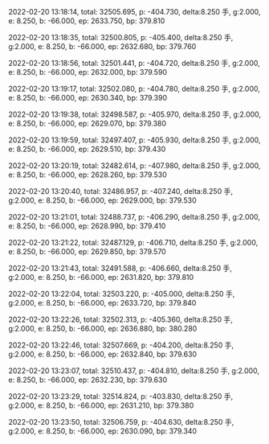 2022-02-20 13:18:14, total: 32505.695, p: -404.730, delta:8.250 手, g:2.000, e: 8.250, b: -66.000, ep: 2633.750, bp: 379.810

2022-02-20 13:18:35, total: 32500.805, p: -405.400, delta:8.250 手, g:2.000, e: 8.250, b: -66.000, ep: 2632.680, bp: 379.760

2022-02-20 13:18:56, total: 32501.441, p: -404.720, delta:8.250 手, g:2.000, e: 8.250, b: -66.000, ep: 2632.000, bp: 379.590

2022-02-20 13:19:17, total: 32502.080, p: -404.780, delta:8.250 手, g:2.000, e: 8.250, b: -66.000, ep: 2630.340, bp: 379.390

2022-02-20 13:19:38, total: 32498.587, p: -405.970, delta:8.250 手, g:2.000, e: 8.250, b: -66.000, ep: 2629.070, bp: 379.380

2022-02-20 13:19:59, total: 32497.407, p: -405.930, delta:8.250 手, g:2.000, e: 8.250, b: -66.000, ep: 2629.510, bp: 379.430

2022-02-20 13:20:19, total: 32482.614, p: -407.980, delta:8.250 手, g:2.000, e: 8.250, b: -66.000, ep: 2628.260, bp: 379.530

2022-02-20 13:20:40, total: 32486.957, p: -407.240, delta:8.250 手, g:2.000, e: 8.250, b: -66.000, ep: 2629.000, bp: 379.530

2022-02-20 13:21:01, total: 32488.737, p: -406.290, delta:8.250 手, g:2.000, e: 8.250, b: -66.000, ep: 2628.990, bp: 379.410

2022-02-20 13:21:22, total: 32487.129, p: -406.710, delta:8.250 手, g:2.000, e: 8.250, b: -66.000, ep: 2629.850, bp: 379.570

2022-02-20 13:21:43, total: 32491.588, p: -406.660, delta:8.250 手, g:2.000, e: 8.250, b: -66.000, ep: 2631.820, bp: 379.810

2022-02-20 13:22:04, total: 32503.220, p: -405.000, delta:8.250 手, g:2.000, e: 8.250, b: -66.000, ep: 2633.720, bp: 379.840

2022-02-20 13:22:26, total: 32502.313, p: -405.360, delta:8.250 手, g:2.000, e: 8.250, b: -66.000, ep: 2636.880, bp: 380.280

2022-02-20 13:22:46, total: 32507.669, p: -404.200, delta:8.250 手, g:2.000, e: 8.250, b: -66.000, ep: 2632.840, bp: 379.630

2022-02-20 13:23:07, total: 32510.437, p: -404.810, delta:8.250 手, g:2.000, e: 8.250, b: -66.000, ep: 2632.230, bp: 379.630

2022-02-20 13:23:29, total: 32514.824, p: -403.830, delta:8.250 手, g:2.000, e: 8.250, b: -66.000, ep: 2631.210, bp: 379.380

2022-02-20 13:23:50, total: 32506.759, p: -404.630, delta:8.250 手, g:2.000, e: 8.250, b: -66.000, ep: 2630.090, bp: 379.340